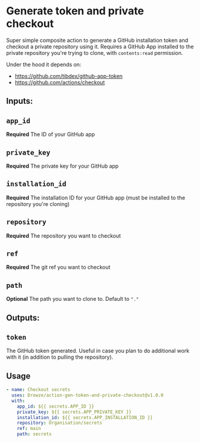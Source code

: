 # Generate token and private checkout

Super simple composite action to generate a GitHub installation token and checkout a private repository using it. Requires a GitHub App installed to the private repository you're trying to clone, with `contents:read` permission.

Under the hood it depends on:
- https://github.com/tibdex/github-app-token
- https://github.com/actions/checkout

## Inputs:

## `app_id`

**Required** The ID of your GitHub app

## `private_key`

**Required** The private key for your GitHub app

## `installation_id`

**Required** The installation ID for your GitHub app (must be installed to the repository you're cloning)

## `repository`

**Required** The repository you want to checkout

## `ref`

**Required** The git ref you want to checkout

## `path`

**Optional** The path you want to clone to. Default to `"."`

## Outputs:

## `token`

The GitHub token generated. Useful in case you plan to do additional work with it (in addition to pulling the repository).

## Usage
```yml
- name: Checkout secrets
  uses: Drowze/action-gen-token-and-private-checkout@v1.0.0
  with:
    app_id: ${{ secrets.APP_ID }}
    private_key: ${{ secrets.APP_PRIVATE_KEY }}
    installation_id: ${{ secrets.APP_INSTALLATION_ID }}
    repository: Organisation/secrets
    ref: main
    path: secrets
```
